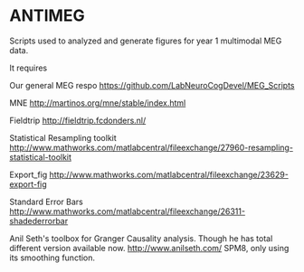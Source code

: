 ANTIMEG
=======

Scripts used to analyzed and generate figures for year 1 multimodal MEG data.


It requires

Our general MEG respo  https://github.com/LabNeuroCogDevel/MEG_Scripts

MNE http://martinos.org/mne/stable/index.html

Fieldtrip http://fieldtrip.fcdonders.nl/

Statistical Resampling toolkit http://www.mathworks.com/matlabcentral/fileexchange/27960-resampling-statistical-toolkit

Export_fig http://www.mathworks.com/matlabcentral/fileexchange/23629-export-fig

Standard Error Bars http://www.mathworks.com/matlabcentral/fileexchange/26311-shadederrorbar

Anil Seth's toolbox for Granger Causality analysis. Though he has total different version available now. http://www.anilseth.com/
SPM8, only using its smoothing function.